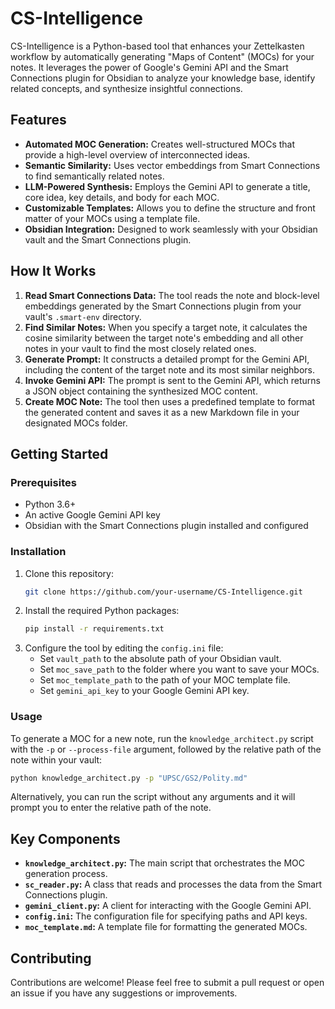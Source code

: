 # CS-Intelligence

CS-Intelligence is a Python-based tool that enhances your Zettelkasten workflow by automatically generating "Maps of Content" (MOCs) for your notes. It leverages the power of Google's Gemini API and the Smart Connections plugin for Obsidian to analyze your knowledge base, identify related concepts, and synthesize insightful connections.

## Features

- **Automated MOC Generation:** Creates well-structured MOCs that provide a high-level overview of interconnected ideas.
- **Semantic Similarity:** Uses vector embeddings from Smart Connections to find semantically related notes.
- **LLM-Powered Synthesis:** Employs the Gemini API to generate a title, core idea, key details, and body for each MOC.
- **Customizable Templates:** Allows you to define the structure and front matter of your MOCs using a template file.
- **Obsidian Integration:** Designed to work seamlessly with your Obsidian vault and the Smart Connections plugin.

## How It Works

1.  **Read Smart Connections Data:** The tool reads the note and block-level embeddings generated by the Smart Connections plugin from your vault's `.smart-env` directory.
2.  **Find Similar Notes:** When you specify a target note, it calculates the cosine similarity between the target note's embedding and all other notes in your vault to find the most closely related ones.
3.  **Generate Prompt:** It constructs a detailed prompt for the Gemini API, including the content of the target note and its most similar neighbors.
4.  **Invoke Gemini API:** The prompt is sent to the Gemini API, which returns a JSON object containing the synthesized MOC content.
5.  **Create MOC Note:** The tool then uses a predefined template to format the generated content and saves it as a new Markdown file in your designated MOCs folder.

## Getting Started

### Prerequisites

- Python 3.6+
- An active Google Gemini API key
- Obsidian with the Smart Connections plugin installed and configured

### Installation

1.  Clone this repository:
    ```bash
    git clone https://github.com/your-username/CS-Intelligence.git
    ```
2.  Install the required Python packages:
    ```bash
    pip install -r requirements.txt
    ```
3.  Configure the tool by editing the `config.ini` file:
    - Set `vault_path` to the absolute path of your Obsidian vault.
    - Set `moc_save_path` to the folder where you want to save your MOCs.
    - Set `moc_template_path` to the path of your MOC template file.
    - Set `gemini_api_key` to your Google Gemini API key.

### Usage

To generate a MOC for a new note, run the `knowledge_architect.py` script with the `-p` or `--process-file` argument, followed by the relative path of the note within your vault:

```bash
python knowledge_architect.py -p "UPSC/GS2/Polity.md"
```

Alternatively, you can run the script without any arguments and it will prompt you to enter the relative path of the note.

## Key Components

- **`knowledge_architect.py`:** The main script that orchestrates the MOC generation process.
- **`sc_reader.py`:** A class that reads and processes the data from the Smart Connections plugin.
- **`gemini_client.py`:** A client for interacting with the Google Gemini API.
- **`config.ini`:** The configuration file for specifying paths and API keys.
- **`moc_template.md`:** A template file for formatting the generated MOCs.

## Contributing

Contributions are welcome! Please feel free to submit a pull request or open an issue if you have any suggestions or improvements.
